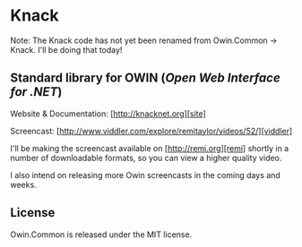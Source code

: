 Knack
=====

Note: The Knack code has not yet been renamed from Owin.Common -> Knack.  I'll be doing that today!

Standard library for OWIN (*Open Web Interface for .NET*)
---------------------------------------------------------

Website & Documentation: [http://knacknet.org][site]

Screencast: [http://www.viddler.com/explore/remitaylor/videos/52/][viddler]

I'll be making the screencast available on [http://remi.org][remi] shortly in a 
number of downloadable formats, so you can view a higher quality video.

I also intend on releasing more Owin screencasts in the coming days and weeks.

License
-------

Owin.Common is released under the MIT license.

[site]:    http://knacknet.org
[viddler]: http://www.viddler.com/explore/remitaylor/videos/52/
[remi]:    http://remi.org
